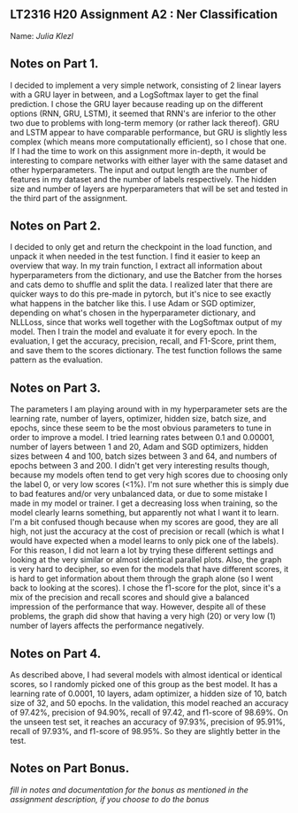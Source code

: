 ## LT2316 H20 Assignment A2 : Ner Classification

Name: *Julia Klezl* 

## Notes on Part 1.

I decided to implement a very simple network, consisting of 2 linear layers with a GRU layer in between, and a LogSoftmax layer to get the final prediction. I chose the GRU layer because reading up on the different options (RNN, GRU, LSTM), it seemed that RNN's are inferior to the other two due to problems with long-term memory (or rather lack thereof). GRU and LSTM appear to have comparable performance, but GRU is slightly less complex (which means more computationally efficient), so I chose that one. If I had the time to work on this assignment more in-depth, it would be interesting to compare networks with either layer with the same dataset and other hyperparameters. The input and output length are the number of features in my dataset and the number of labels respectively. The hidden size and number of layers are hyperparameters that will be set and tested in the third part of the assignment. 

## Notes on Part 2.
I decided to only get and return the checkpoint in the load function, and unpack it when needed in the test function. I find it easier to keep an overview that way. In my train function, I extract all information about hyperparameters from the dictionary, and use the Batcher from the horses and cats demo to shuffle and split the data. I realized later that there are quicker ways to do this pre-made in pytorch, but it's nice to see exactly what happens in the batcher like this. I use Adam or SGD optimizer, depending on what's chosen in the hyperparameter dictionary, and NLLLoss, since that works well together with the LogSoftmax output of my model. Then I train the model and evaluate it for every epoch. In the evaluation, I get the accuracy, precision, recall, and F1-Score, print them, and save them to the scores dictionary. The test function follows the same pattern as the evaluation. 


## Notes on Part 3.

The parameters I am playing around with in my hyperparameter sets are the learning rate, number of layers, optimizer, hidden size, batch size, and epochs, since these seem to be the most obvious parameters to tune in order to improve a model. I tried learning rates between 0.1 and 0.00001, number of layers between 1 and 20, Adam and SGD optimizers, hidden sizes between 4 and 100, batch sizes between 3 and 64, and numbers of epochs between 3 and 200. I didn't get very interesting results though, because my models often tend to get very high scores due to choosing only the label 0, or very low scores (<1%). I'm not sure whether this is simply due to bad features and/or very unbalanced data, or due to some mistake I made in my model or trainer. I get a decreasing loss when training, so the model clearly learns something, but apparently not what I want it to learn. I'm a bit confused though because when my scores are good, they are all high, not just the accuracy at the cost of precision or recall (which is what I would have expected when a model learns to only pick one of the labels). 
For this reason, I did not learn a lot by trying these different settings and looking at the very similar or almost identical parallel plots. Also, the graph is very hard to decipher, so even for the models that have different scores, it is hard to get information about them through the graph alone (so I went back to looking at the scores). I chose the f1-score for the plot, since it's a mix of the precision and recall scores and should give a balanced impression of the performance that way. 
However, despite all of these problems, the graph did show that having a very high (20) or very low (1) number of layers affects the performance negatively. 


## Notes on Part 4.
As described above, I had several models with almost identical or identical scores, so I randomly picked one of this group as the best model. It has a learning rate of 0.0001, 10 layers, adam optimizer, a hidden size of 10, batch size of 32, and 50 epochs. 
In the validation, this model reached an accuracy of 97.42%, precision of 94.90%, recall of 97.42, and f1-score of 98.69%. 
On the unseen test set, it reaches an accuracy of 97.93%, precision of 95.91%, recall of 97.93%, and f1-score of 98.95%. So they are slightly better in the test.



## Notes on Part Bonus.

*fill in notes and documentation for the bonus as mentioned in the assignment description, if you choose to do the bonus*
